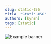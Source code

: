 ```yaml
---
slug: static-056
title: "Static #56"
authors: [kynan]
tags: [static]
---
```


![Example banner](/img/stories/static_new/056.png)
